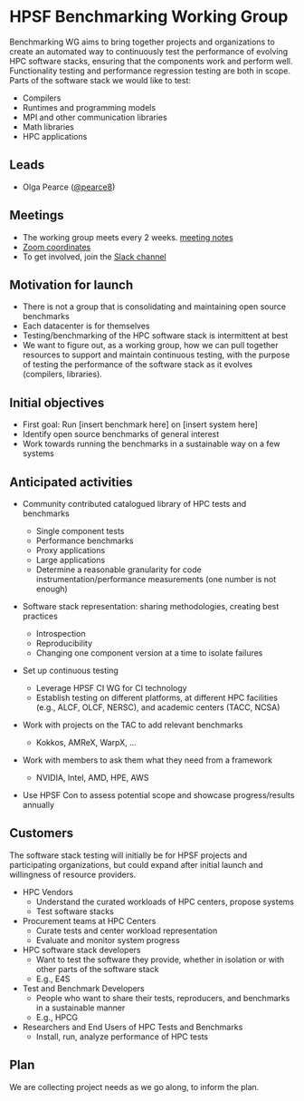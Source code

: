 # HPSF Benchmarking Working Group

Benchmarking WG aims to bring together projects and organizations 
to create an automated way to 
continuously test the performance of evolving HPC software stacks, 
ensuring that the components work and perform well.
Functionality testing and performance regression testing are both in scope.
Parts of the software stack we would like to test:
* Compilers
* Runtimes and programming models
* MPI and other communication libraries
* Math libraries
* HPC applications
  

## Leads

* Olga Pearce ([@pearce8](https://github.com/pearce8))


## Meetings

* The working group meets every 2 weeks. [meeting notes](https://docs.google.com/document/d/13edPtYo5hPpbFg7PO71v8RMGJByJRb1fUY1JPuwshkA/edit?usp=sharing)
* [Zoom coordinates](https://zoom-lfx.platform.linuxfoundation.org/meeting/96185757639?password=b7ec8266-4aaf-4f11-bfb0-eae19b8570d9)
* To get involved, join the [Slack channel](https://hpsf.slack.com/archives/C08NKKL97NZ)


## Motivation for launch

* There is not a group that is consolidating and maintaining open source benchmarks
* Each datacenter is for themselves
* Testing/benchmarking of the HPC software stack is intermittent at best
* We want to figure out, as a working group, how we can pull together resources to support and maintain continuous testing,
  with the purpose of testing the performance of the software stack as it evolves (compilers, libraries).


## Initial objectives

* First goal: Run [insert benchmark here] on [insert system here]
* Identify open source benchmarks of general interest
* Work towards running the benchmarks in a sustainable way on a few systems


## Anticipated activities

* Community contributed catalogued library of HPC tests and benchmarks
  * Single component tests
  * Performance benchmarks
  * Proxy applications
  * Large applications
  * Determine a reasonable granularity for code instrumentation/performance measurements (one number is not enough)

* Software stack representation: sharing methodologies, creating best practices
  * Introspection
  * Reproducibility
  * Changing one component version at a time to isolate failures

* Set up continuous testing
  * Leverage HPSF CI WG for CI technology
  * Establish testing on different platforms, at different HPC facilities (e.g., ALCF, OLCF, NERSC), and academic centers (TACC, NCSA)
 
* Work with projects on the TAC to add relevant benchmarks
  * Kokkos, AMReX, WarpX, ...

* Work with members to ask them what they need from a framework
  * NVIDIA, Intel, AMD, HPE, AWS
 
* Use HPSF Con to assess potential scope and showcase progress/results annually


## Customers

The software stack testing will initially be for HPSF projects and participating organizations, 
but could expand after initial launch and willingness of resource providers.
* HPC Vendors 
  * Understand the curated workloads of HPC centers, propose systems
  * Test software stacks
* Procurement teams at HPC Centers 
  * Curate tests and center workload representation
  * Evaluate and monitor system progress
* HPC software stack developers
  * Want to test the software they provide, whether in isolation or with other parts of the software stack
  * E.g., E4S
* Test and Benchmark Developers 
  * People who want to share their tests, reproducers, and benchmarks in a sustainable manner
  * E.g., HPCG
* Researchers and End Users of HPC Tests and Benchmarks
  * Install, run, analyze performance of HPC tests


## Plan

We are collecting project needs as we go along, to inform the plan.
